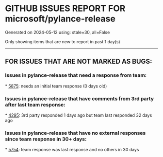 
# GITHUB ISSUES REPORT FOR microsoft/pylance-release


Generated on 2024-05-12 using: stale=30, all=False


Only showing items that are new to report in past 1 day(s)


---

## FOR ISSUES THAT ARE NOT MARKED AS BUGS:


### Issues in pylance-release that need a response from team:


\* [5875](https://github.com/microsoft/pylance-release/issues/5875 "Pylance 在过去 3 分钟内崩溃了 5 次。Pylance 不会重新启动。有关详细信息，请参阅输出"): needs an initial team response (0 days old)

### Issues in pylance-release that have comments from 3rd party after last team response:


\* [4295](https://github.com/microsoft/pylance-release/issues/4295 "Slow computer -> &quot;Expected 0 positional arguments&quot;"): 3rd party responded 1 days ago but team last responded 32 days ago

### Issues in pylance-release that have no external responses since team response in 30+ days:


\* [5754](https://github.com/microsoft/pylance-release/issues/5754 "No Symbols Found in document.py"): team response was last response and no others in 30 days
